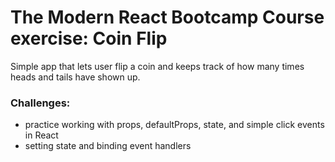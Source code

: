 # The Modern React Bootcamp Course exercise: Coin Flip

Simple app that lets user flip a coin and keeps track of how many times heads and tails have shown up.

### Challenges:
* practice working with props, defaultProps, state, and simple click events in React
* setting state and binding event handlers
